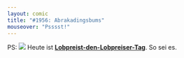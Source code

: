 ```yaml
---
layout: comic
title: "#1956: Abrakadingsbums"
mouseover: "Psssst!"
---
```


PS:
<a href="http://www.fonflatter.de/kalender"><img src="http://www.fonflatter.de/bilder/2011.png"></a>
Heute ist <a  href="http://www.fonflatter.de/kalender"><strong>Lobpreist-den-Lobpreiser-Tag</strong></a>. So sei es.
